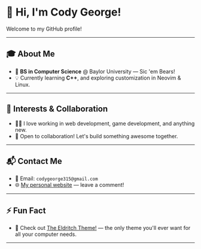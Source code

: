 # 👋 Hi, I'm Cody George!

Welcome to my GitHub profile!

---

## 🎓 About Me
- 🏫 **BS in Computer Science** @ Baylor University — Sic 'em Bears!
- 💡 Currently learning **C++**, and exploring customization in Neovim & Linux.

---

## 🚀 Interests & Collaboration
- 👨‍💻 I love working in web development, game development, and anything new.
- 🤝 Open to collaboration! Let's build something awesome together.

---

## 📬 Contact Me
- 📧 Email: `codygeorge315@gmail.com`
- 🌐 [My personal website](https://codyjgeorge.github.io/Simple_Hacker_Portfolio) — leave a comment!

---

## ⚡ Fun Fact
- 🎨 Check out [The Eldritch Theme!](https://github.com/eldritch-theme/eldritch) — the only theme you'll ever want for all your computer needs.

---
